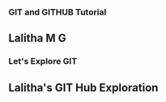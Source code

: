 ### GIT and GITHUB Tutorial

## Lalitha M G

### Let's Explore GIT
## Lalitha's GIT Hub Exploration
